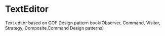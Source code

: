 TextEditor
==========

Text editor based on GOF Design pattern book(Observer, Command, Visitor, Strategy, Composite,Command Design patterns)